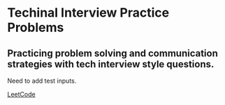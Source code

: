 # Techinal Interview Practice Problems

## Practicing problem solving and communication strategies with tech interview style questions.

Need to add test inputs.

[LeetCode](https://leetcode.com/)

